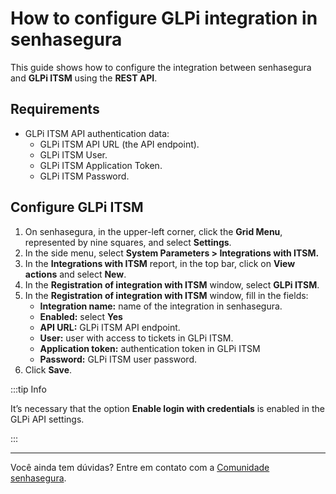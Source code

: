	

# How to configure GLPi integration in senhasegura 

This guide shows how to configure the integration between senhasegura and **GLPi ITSM** using the **REST API**. 

## Requirements

* GLPi ITSM API authentication data:  
  * GLPi ITSM API URL (the API endpoint).  
  * GLPi ITSM User.  
  * GLPi ITSM Application Token.  
  * GLPi ITSM Password.

## Configure GLPi ITSM

1. On senhasegura, in the upper-left corner, click the **Grid Menu**, represented by nine squares, and select **Settings**.  
2. In the side menu, select **System Parameters \> Integrations with ITSM.**  
3. In the **Integrations with ITSM** report, in the top bar, click on **View actions** and select **New**.  
4. In the **Registration of integration with ITSM** window, select **GLPi ITSM**.  
5. In the **Registration of integration with ITSM** window, fill in the fields:  
   * **Integration name:** name of the integration in senhasegura.  
   * **Enabled:** select **Yes**  
   * **API URL:** GLPi ITSM API endpoint.  
   * **User:** user with access to tickets in GLPi ITSM.  
   * **Application token:** authentication token in GLPi ITSM  
   * **Password:** GLPi ITSM user password.  
6. Click **Save**.

:::tip Info

It’s necessary that the option **Enable login with credentials** is enabled in the GLPi API settings.

:::

---

Você ainda tem dúvidas? Entre em contato com a [Comunidade senhasegura](https://community.senhasegura.io/).